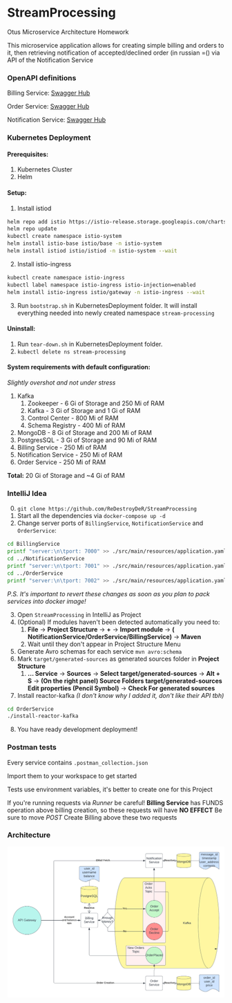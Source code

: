 # StreamProcessing

Otus Microservice Architecture Homework

This microservice application allows for creating simple billing and orders to it, then retrieving notification of
accepted/declined order (in russian =() via API of the Notification Service

### OpenAPI definitions

Billing Service: [Swagger Hub](https://app.swaggerhub.com/apis-docs/ReDestroyDeR/billing-api/1.0.0)

Order Service: [Swagger Hub](https://app.swaggerhub.com/apis-docs/ReDestroyDeR/order-service_api/1.0.0)

Notification
Service: [Swagger Hub](https://app.swaggerhub.com/apis-docs/ReDestroyDeR/notification-service-fetch-api/1.0.0)

### Kubernetes Deployment

#### Prerequisites:

1. Kubernetes Cluster
2. Helm

#### Setup:

1. Install istiod

```bash
helm repo add istio https://istio-release.storage.googleapis.com/charts
helm repo update
kubectl create namespace istio-system
helm install istio-base istio/base -n istio-system
helm install istiod istio/istiod -n istio-system --wait
```

2. Install istio-ingress

```bash
kubectl create namespace istio-ingress
kubectl label namespace istio-ingress istio-injection=enabled
helm install istio-ingress istio/gateway -n istio-ingress --wait
```

3. Run `bootstrap.sh` in KubernetesDeployment folder. It will install everything needed into newly created
   namespace `stream-processing`

#### Uninstall:

1. Run `tear-down.sh` in KubernetesDeployment folder.
2. `kubectl delete ns stream-processing`

#### System requirements with default configuration:

*Slightly overshot and not under stress*

1. Kafka
   1. Zookeeper - 6 Gi of Storage and 250 Mi of RAM
   2. Kafka - 3 Gi of Storage and 1 Gi of RAM
   3. Control Center - 800 Mi of RAM
   4. Schema Registry - 400 Mi of RAM
2. MongoDB - 8 Gi of Storage and 200 Mi of RAM
3. PostgresSQL - 3 Gi of Storage and 90 Mi of RAM
4. Billing Service - 250 Mi of RAM
5. Notification Service - 250 Mi of RAM
6. Order Service - 250 Mi of RAM

**Total:** 20 Gi of Storage and ~4 Gi of RAM

### IntelliJ Idea

0. `git clone https://github.com/ReDestroyDeR/StreamProcessing`
1. Start all the dependencies via `docker-compose up -d`
2. Change server ports of `BillingService`, `NotificationService` and `OrderService`:

```bash
cd BillingService
printf "server:\n\tport: 7000" >> ./src/main/resources/application.yaml
cd ../NotificationService
printf "server:\n\tport: 7001" >> ./src/main/resources/application.yaml
cd ../OrderService
printf "server:\n\tport: 7002" >> ./src/main/resources/application.yaml
```

*P.S. It's important to revert these changes as soon as you plan to pack services into docker image!*

3. Open `StreamProcessing` in IntelliJ as Project
4. (Optional) If modules haven't been detected automatically you need to:
   1. **File** -> **Project Structure** -> **+** -> **Import module** -> **(
      NotificationService/OrderService/BillingService)** -> **Maven**
   2. Wait until they don't appear in Project Structure Menu
5. Generate Avro schemas for each service `mvn avro:schema`
6. Mark `target/generated-sources` as generated sources folder in **Project Structure**
   1. **... Service** -> **Sources** -> **Select target/generated-sources** -> **Alt + S** -> **(On the right panel)
      Source Folders target/generated-sources Edit properties (Pencil Symbol)** -> **Check For generated sources**
7. Install reactor-kafka *(I don't know why I added it, don't like their API tbh)*

```bash
cd OrderService
./install-reactor-kafka
```

8. You have ready development deployment!

### Postman tests

Every service contains `.postman_collection.json`

Import them to your workspace to get started

Tests use environment variables, it's better to create one for this Project

If you're running requests via *Runner* be careful!
**Billing Service** has FUNDS operation above billing creation, so these requests will have **NO EFFECT**
Be sure to move *POST* Create Billing above these two requests

### Architecture

![Stream Processing Architecture](images/Stream_Processing.png)

